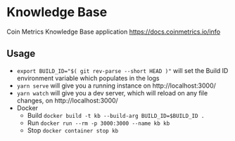 # Knowledge Base

Coin Metrics Knowledge Base application https://docs.coinmetrics.io/info


## Usage

- `export BUILD_ID="$( git rev-parse --short HEAD )"` will set the Build ID environment variable which populates in the logs
- `yarn serve` will give you a running instance on http://localhost:3000/
- `yarn watch` will give you a dev server, which will reload on any file changes, on http://localhost:3000/
- Docker
  - Build `docker build -t kb --build-arg BUILD_ID=$BUILD_ID .`
  - Run `docker run --rm -p 3000:3000 --name kb kb`
  - Stop `docker container stop kb`